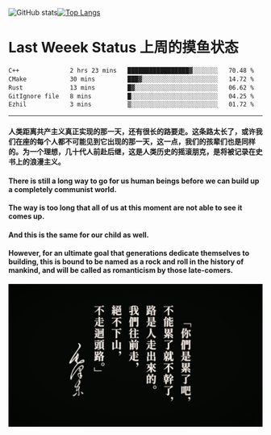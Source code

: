 ![GitHub stats](https://github-readme-stats.vercel.app/api?username=Mundanity-fc&hide=stars&count_private=true&show_icons=true&theme=prussian)[![Top Langs](https://github-readme-stats.vercel.app/api/top-langs/?username=Mundanity-fc&hide=javascript,html,css,blade&layout=compact&theme=prussian)](https://github.com/anuraghazra/github-readme-stats)

# Last Weeek Status 上周的摸鱼状态
<!--START_SECTION:waka-->

```txt
C++              2 hrs 23 mins   █████████████████▓░░░░░░░   70.48 %
CMake            30 mins         ███▓░░░░░░░░░░░░░░░░░░░░░   14.72 %
Rust             13 mins         █▓░░░░░░░░░░░░░░░░░░░░░░░   06.62 %
GitIgnore file   8 mins          █░░░░░░░░░░░░░░░░░░░░░░░░   04.25 %
Ezhil            3 mins          ▒░░░░░░░░░░░░░░░░░░░░░░░░   01.72 %
```

<!--END_SECTION:waka-->

---

#### 人类距离共产主义真正实现的那一天，还有很长的路要走。这条路太长了，或许我们在座的每个人都不可能见到它出现的那一天，这一点，我们的孩辈们也是同样的。为一个理想，几十代人前赴后继，这是人类历史的摇滚朋克，是将被记录在史书上的浪漫主义。

#### There is still a long way to go for us human beings before we can build up a completely communist world.
#### The way is too long that all of us at this moment are not able to see it comes up.
#### And this is the same for our child as well.
#### However, for an ultimate goal that generations dedicate themselves to building, this is bound to be named as a rock and roll in the history of mankind, and will be called as romanticism by those late-comers.

![HeSays](./HeSays.webp)
